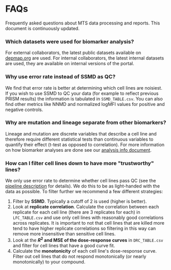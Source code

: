 # FAQs
Frequently asked questions about MTS data processing and reports. This document is continuously updated.

### Which datasets were used for biomarker analysis?

For external collaborators, the latest public datasets available on [depmap.org](https://depmap.org/portal) are used. For internal collaborators, the latest internal datasets are used, they are available on internal versions of the portal.

### Why use error rate instead of SSMD as QC?

We find that error rate is better at determining which cell lines are noisiest. If you wish to use SSMD to QC your data (for example to reflect previous PRISM results) the information is tabulated in `SSMD_TABLE.csv`. You can also find other metrics like NNMD and normalized logMFI values for positive and negative controls.

### Why are mutation and lineage separate from other biomarkers?

Lineage and mutation are discrete variables that describe a cell line and therefore require different statistical tests than continuous variables to quantify their effect (t-test as opposed to correlation). For more information on how biomarker analyses are done see our [analysis info document](./analysis_info.pdf).

### How can I filter cell lines down to have more "trustworthy" lines?

We only use error rate to determine whether cell lines pass QC (see the [pipeline description](./MTS_pipeline.md) for details). We do this to be as light-handed with the data as possible. To filter further we recommend a few different strategies:

1. Filter by **SSMD**. Typically a cutoff of 2 is used (higher is better).
2. Look at **replicate correlation**. Calculate the correlation between each replicate for each cell line (there are 3 replicates for each) in `LFC_TABLE.csv` and use only cell lines with reasonably good correlations across replicates. It is important to not that cell lines that are killed more tend to have higher replicate correlations so filtering in this way can remove more insensitive than sensitive cell lines.
3. Look at the **$R^2$ and MSE of the dose-response curves** in `DRC_TABLE.csv` and filter for cell lines that have a good curve fit.
4. Calculate the **monotonicity** of each cell line's dose-response curve. Filter out cell lines that do not respond monotonically (or nearly monotonically) to your compound.
